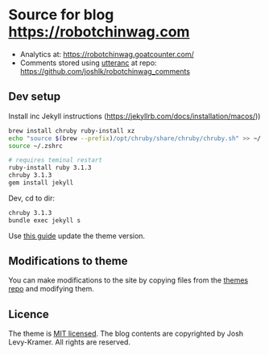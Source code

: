 # Source for blog https://robotchinwag.com

<!-- * Website CMS/editor: https://app.pagescms.org/joshlk/robotchinwag.com -->
* Analytics at: https://robotchinwag.goatcounter.com/
* Comments stored using [utteranc](https://utteranc.es/) at repo: https://github.com/joshlk/robotchinwag_comments

## Dev setup

Install inc Jekyll instructions (https://jekyllrb.com/docs/installation/macos/))
```bash
brew install chruby ruby-install xz
echo "source $(brew --prefix)/opt/chruby/share/chruby/chruby.sh" >> ~/.zshrc
source ~/.zshrc

# requires teminal restart
ruby-install ruby 3.1.3
chruby 3.1.3
gem install jekyll
```

Dev, cd to dir:
```bash
chruby 3.1.3
bundle exec jekyll s
```

Use [this guide]([img_path](https://github.com/cotes2020/jekyll-theme-chirpy/wiki/Upgrade-Guide#upgrade-from-starter)) update the theme version.

## Modifications to theme

You can make modifications to the site by copying files from the [themes repo](https://github.com/cotes2020/jekyll-theme-chirpy) and modifying them.

## Licence

The theme is [MIT licensed](/LICENSE). The blog contents are copyrighted by Josh Levy-Kramer. All rights are reserved.